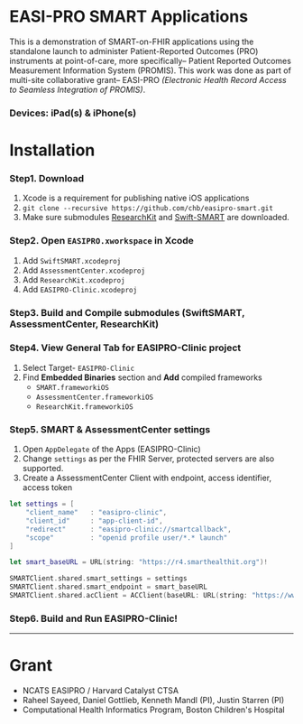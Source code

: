 # EASI-PRO SMART Applications

This is a demonstration of SMART-on-FHIR applications using the standalone launch to administer Patient-Reported Outcomes (PRO) instruments at point-of-care, more specifically– Patient Reported Outcomes Measurement Information System (PROMIS). This work was done as part of multi-site collaborative grant– EASI-PRO _(Electronic Health Record Access to Seamless Integration of PROMIS)_.

### Devices: iPad(s) & iPhone(s)

# Installation

### Step1. Download

1. Xcode is a requirement for publishing native iOS applications
2. `git clone --recursive https://github.com/chb/easipro-smart.git`
3. Make sure submodules [ResearchKit](http://researchkit.org) and [Swift-SMART](http://github.com/smart-on-fhir/swift-smart.git) are downloaded.

### Step2. Open `EASIPRO.xworkspace` in Xcode

1. Add `SwiftSMART.xcodeproj`
2. Add `AssessmentCenter.xcodeproj`
3. Add `ResearchKit.xcodeproj`
4. Add `EASIPRO-Clinic.xcodeproj`

### Step3. Build and Compile submodules (SwiftSMART, AssessmentCenter, ResearchKit)

### Step4. View General Tab for EASIPRO-Clinic project

1. Select Target- `EASIPRO-Clinic`
2. Find **Embedded Binaries** section and **Add** compiled frameworks
    - `SMART.frameworkiOS`
    - `AssessmentCenter.frameworkiOS`
    - `ResearchKit.frameworkiOS`

### Step5. SMART & AssessmentCenter settings

1. Open `AppDelegate` of the Apps (EASIPRO-Clinic)
2. Change `settings` as per the FHIR Server, protected servers are also supported.
3. Create a AssessmentCenter Client with endpoint, access identifier, access token
```swift
let settings = [
    "client_name"   : "easipro-clinic",
    "client_id"     : "app-client-id",
    "redirect"      : "easipro-clinic://smartcallback",
    "scope"         : "openid profile user/*.* launch"
]

let smart_baseURL = URL(string: "https://r4.smarthealthit.org")!

SMARTClient.shared.smart_settings = settings
SMARTClient.shared.smart_endpoint = smart_baseURL
SMARTClient.shared.acClient = ACClient(baseURL: URL(string: "https://www.assessmentcenter.net/ac_api/2014-01/")!, accessIdentifier: "<# - AC Access Identifier - #>", token: "<# - AC Token - #>")
```
### Step6. Build and Run EASIPRO-Clinic! 

--------

# Grant

- NCATS EASIPRO / Harvard Catalyst CTSA
- Raheel Sayeed, Daniel Gottlieb, Kenneth Mandl (PI), Justin Starren (PI)
- Computational Health Informatics Program, Boston Children's Hospital



